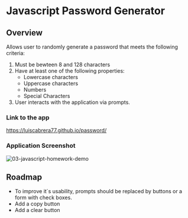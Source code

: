 # Javascript Password Generator

## Overview
Allows user to randomly generate a password that meets the following criteria:

1. Must be bewteen 8 and 128 characters
2. Have at least one of the following properties:
   - Lowercase characters
   - Uppercase characters
   - Numbers
   - Special Characters
3. User interacts with the application via prompts. 

### Link to the app
https://luiscabrera77.github.io/password/

### Application Screenshot
![03-javascript-homework-demo](https://user-images.githubusercontent.com/54341829/109610238-181a8e80-7af2-11eb-93a5-399856062321.png)

## Roadmap
- To improve it´s usability, prompts should be replaced by buttons or a form with check boxes.
- Add a copy button
- Add a clear button
